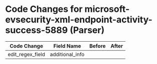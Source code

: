 # Code Changes for microsoft-evsecurity-xml-endpoint-activity-success-5889 (Parser)

| Code Change | Field Name | Before | After |
|-------------|------------|--------|-------|
| edit_regex_field | additional_info |  |  |